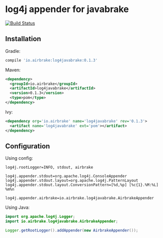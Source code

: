 # log4j appender for javabrake

[![Build Status](https://travis-ci.org/airbrake/log4javabrake.svg?branch=master)](https://travis-ci.org/airbrake/log4javabrake)

## Installation

Gradle:

```gradle
compile 'io.airbrake:log4javabrake:0.1.3'
```

Maven:

```xml
<dependency>
  <groupId>io.airbrake</groupId>
  <artifactId>log4javabrake</artifactId>
  <version>0.1.3</version>
  <type>pom</type>
</dependency>
```

Ivy:

```xml
<dependency org='io.airbrake' name='log4javabrake' rev='0.1.3'>
  <artifact name='log4javabrake' ext='pom'></artifact>
</dependency>
```

## Configuration

Using config:

```
log4j.rootLogger=INFO, stdout, airbrake

log4j.appender.stdout=org.apache.log4j.ConsoleAppender
log4j.appender.stdout.layout=org.apache.log4j.PatternLayout
log4j.appender.stdout.layout.ConversionPattern=[%d,%p] [%c{1}.%M:%L] %m%n

log4j.appender.airbrake=io.airbrake.log4javabrake.AirbrakeAppender
```

Using Java:

```java
import org.apache.log4j.Logger;
import io.airbrake.log4javabrake.AirbrakeAppender;

Logger.getRootLogger().addAppender(new AirbrakeAppender());
```
